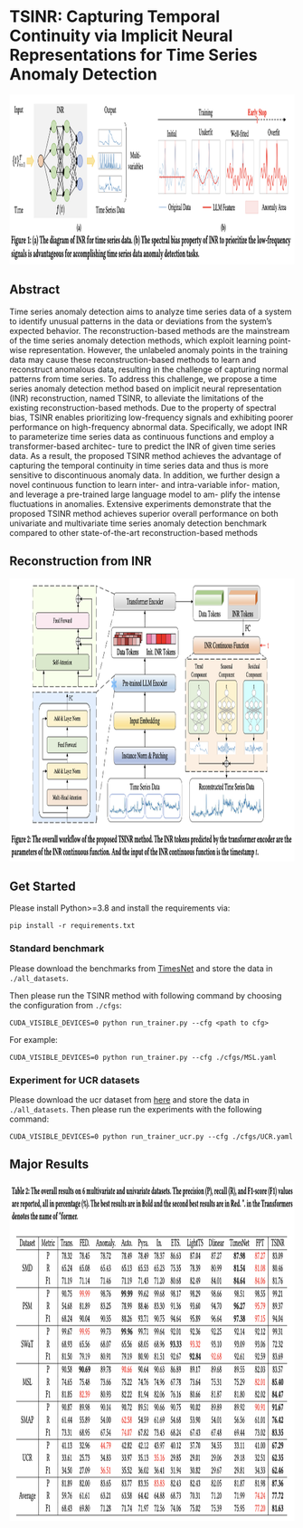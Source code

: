 # TSINR: Capturing Temporal Continuity via Implicit Neural Representations for Time Series Anomaly Detection

<p align="center">
<img src=/plot/motivation.png width="1100" height="300"/>
</p>

## Abstract
Time series anomaly detection aims to analyze time series data of a 
system to identify unusual patterns in the data or deviations from
the system’s expected behavior. The reconstruction-based methods
are the mainstream of the time series anomaly detection methods,
which exploit learning point-wise representation. However, the
unlabeled anomaly points in the training data may cause these
reconstruction-based methods to learn and reconstruct anomalous
data, resulting in the challenge of capturing normal patterns from
time series. To address this challenge, we propose a time series
anomaly detection method based on implicit neural representation
(INR) reconstruction, named TSINR, to alleviate the limitations of
the existing reconstruction-based methods. Due to the property
of spectral bias, TSINR enables prioritizing low-frequency signals
and exhibiting poorer performance on high-frequency abnormal
data. Specifically, we adopt INR to parameterize time series data
as continuous functions and employ a transformer-based architec-
ture to predict the INR of given time series data. As a result, the
proposed TSINR method achieves the advantage of capturing the
temporal continuity in time series data and thus is more sensitive
to discontinuous anomaly data. In addition, we further design a
novel continuous function to learn inter- and intra-variable infor-
mation, and leverage a pre-trained large language model to am-
plify the intense fluctuations in anomalies. Extensive experiments
demonstrate that the proposed TSINR method achieves superior
overall performance on both univariate and multivariate time series
anomaly detection benchmark compared to other state-of-the-art
reconstruction-based methods


## Reconstruction from INR
<p align="center">
<img src=./plot/architecture.png width="1100" height="500"/>
</p>


## Get Started
Please install Python>=3.8 and install the requirements via:
```
pip install -r requirements.txt
```

### Standard benchmark
Please download the benchmarks from [TimesNet](https://github.com/thuml/Time-Series-Library) and store the data in `./all_datasets`.


Then please run the TSINR method with following command by choosing the configuration from `./cfgs`:
```
CUDA_VISIBLE_DEVICES=0 python run_trainer.py --cfg <path to cfg>
```

For example:
```
CUDA_VISIBLE_DEVICES=0 python run_trainer.py --cfg ./cfgs/MSL.yaml
```

### Experiment for UCR datasets
Please download the ucr dataset from [here](https://www.cs.ucr.edu/~eamonn/time_series_data_2018/UCR_TimeSeriesAnomalyDatasets2021.zip) and store the data in `./all_datasets`.
Then please run the experiments with the following command:

```
CUDA_VISIBLE_DEVICES=0 python run_trainer_ucr.py --cfg ./cfgs/UCR.yaml
```


## Major Results
<p align="center">
<img src=./plot/experiments_major.png width="1100" height="600"/>
</p>




